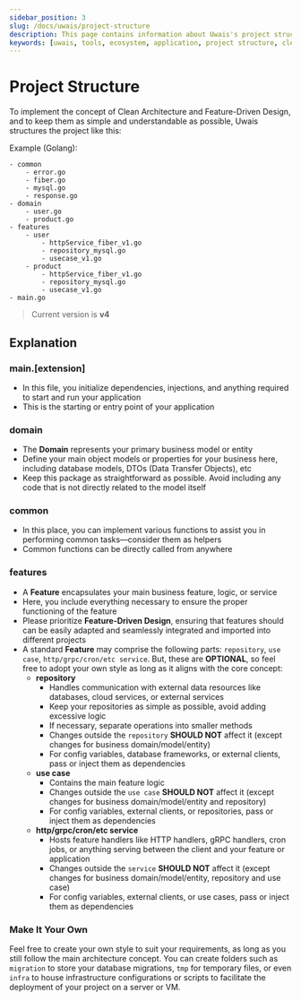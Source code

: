```yaml
---
sidebar_position: 3
slug: /docs/uwais/project-structure
description: This page contains information about Uwais's project structure
keywords: [uwais, tools, ecosystem, application, project structure, clean architecture, feature driven design, domain driven design, design pattern]
---
```


# Project Structure

To implement the concept of Clean Architecture and Feature-Driven Design, and to keep them as simple and understandable as possible, Uwais structures the project like this:

Example (Golang):

```text
- common
    - error.go
    - fiber.go
    - mysql.go
    - response.go
- domain
    - user.go
    - product.go
- features
    - user
        - httpService_fiber_v1.go
        - repository_mysql.go
        - usecase_v1.go
    - product
    	- httpService_fiber_v1.go
        - repository_mysql.go
        - usecase_v1.go
- main.go
```

> Current version is **v4**

## Explanation

### main.[extension]

- In this file, you initialize dependencies, injections, and anything required to start and run your application
- This is the starting or entry point of your application

### domain

- The **Domain** represents your primary business model or entity
- Define your main object models or properties for your business here, including database models, DTOs (Data Transfer Objects), etc
- Keep this package as straightforward as possible. Avoid including any code that is not directly related to the model itself

### common

- In this place, you can implement various functions to assist you in performing common tasks—consider them as helpers
- Common functions can be directly called from anywhere

### features

- A **Feature** encapsulates your main business feature, logic, or service
- Here, you include everything necessary to ensure the proper functioning of the feature
- Please prioritize **Feature-Driven Design**, ensuring that features should can be easily adapted and seamlessly integrated and imported into different projects
- A standard **Feature** may comprise the following parts: `repository`, `use case`, `http/grpc/cron/etc service`. But, these are **OPTIONAL**, so feel free to adopt your own style as long as it aligns with the core concept:
    - **repository**
        - Handles communication with external data resources like databases, cloud services, or external services
        - Keep your repositories as simple as possible, avoid adding excessive logic
        - If necessary, separate operations into smaller methods
        - Changes outside the `repository` **SHOULD NOT** affect it (except changes for business domain/model/entity)
        - For config variables, database frameworks, or external clients, pass or inject them as dependencies
    - **use case**
        - Contains the main feature logic
        - Changes outside the `use case` **SHOULD NOT** affect it (except changes for business domain/model/entity and repository)
        - For config variables, external clients, or repositories, pass or inject them as dependencies
    - **http/grpc/cron/etc service**
        - Hosts feature handlers like HTTP handlers, gRPC handlers, cron jobs, or anything serving between the client and your feature or application
        - Changes outside the `service` **SHOULD NOT** affect it (except changes for business domain/model/entity, repository and use case)
        - For config variables, external clients, or use cases, pass or inject them as dependencies

### Make It Your Own

Feel free to create your own style to suit your requirements, as long as you still follow the main architecture concept.
You can create folders such as `migration` to store your database migrations, `tmp` for temporary files, or even `infra`
to house infrastructure configurations or scripts to facilitate the deployment of your project on a server or VM.
